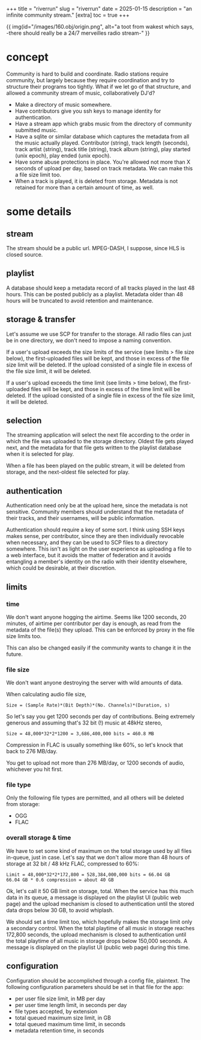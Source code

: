 +++
title = "riverrun"
slug = "riverrun"
date = 2025-01-15
description = "an infinite community stream."
[extra]
  toc = true
+++

{{ img(id="/images/160.obj/origin.png", alt="a toot from wakest which says, -there should really be a 24/7 merveilles radio stream-" }}

# concept

Community is hard to build and coordinate. Radio stations require community, but largely because they require coordination and try to structure their programs too tightly. What if we let go of that structure, and allowed a community stream of music, collaboratively DJ'd?

- Make a directory of music somewhere.
- Have contributors give you ssh keys to manage identity for authentication.
- Have a stream app which grabs music from the directory of community submitted music.
- Have a sqlite or similar database which captures the metadata from all the music actually played. Contributor (string), track length (seconds), track artist (string), track title (string), track album (string), play started (unix epoch), play ended (unix epoch).
- Have some abuse protections in place. You're allowed not more than X seconds of upload per day, based on track metadata. We can make this a file size limit too.
- When a track is played, it is deleted from storage. Metadata is not retained for more than a certain amount of time, as well.

# some details

## stream
The stream should be a public url. MPEG-DASH, I suppose, since HLS is closed source.

## playlist
A database should keep a metadata record of all tracks played in the last 48 hours. This can be posted publicly as a playlist. Metadata older than 48 hours will be truncated to avoid retention and maintenance.

## storage & transfer
Let's assume we use SCP for transfer to the storage. All radio files can just be in one directory, we don't need to impose a naming convention.

If a user's upload exceeds the size limits of the service (see limits > file size below), the first-uploaded files will be kept, and those in excess of the file size limit will be deleted. If the upload consisted of a single file in excess of the file size limit, it will be deleted.

If a user's upload exceeds the time limit (see limits > time below), the first-uploaded files will be kept, and those in excess of the time limit will be deleted. If the upload consisted of a single file in excess of the file size limit, it will be deleted.

## selection
The streaming application will select the next file according to the order in which the file was uploaded to the storage directory. Oldest file gets played next, and the metadata for that file gets written to the playlist database when it is selected for play.

When a file has been played on the public stream, it will be deleted from storage, and the next-oldest file selected for play.

## authentication
Authentication need only be at the upload here, since the metadata is not sensitive. Community members should understand that the metadata of their tracks, and their usernames, will be public information.

Authentication should require a key of some sort. I think using SSH keys makes sense, per contributor, since they are then individually revocable when necessary, and they can be used to SCP files to a directory somewhere. This isn't as light on the user experience as uploading a file to a web interface, but it avoids the matter of federation and it avoids entangling a member's identity on the radio with their identity elsewhere, which could be desirable, at their discretion.

## limits

### time
We don't want anyone hogging the airtime. Seems like 1200 seconds, 20 minutes, of airtime per contributor per day is enough, as read from the metadata of the file(s) they upload. This can be enforced by proxy in the file size limits too.

This can also be changed easily if the community wants to change it in the future.

### file size
We don't want anyone destroying the server with wild amounts of data.

When calculating audio file size,
```
Size = (Sample Rate)*(Bit Depth)*(No. Channels)*(Duration, s)
```
So let's say you get 1200 seconds per day of contributions. Being extremely generous and assuming that's 32 bit (!) music at 48kHz stereo,
```
Size = 48,000*32*2*1200 = 3,686,400,000 bits = 460.8 MB
```
Compression in FLAC is usually something like 60%, so let's knock that back to 276 MB/day.

You get to upload not more than 276 MB/day, or 1200 seconds of audio, whichever you hit first.

### file type
Only the following file types are permitted, and all others will be deleted from storage:
- OGG
- FLAC

### overall storage & time
We have to set some kind of maximum on the total storage used by all files in-queue, just in case. Let's say that we don't allow more than 48 hours of storage at 32 bit / 48 kHz FLAC, compressed to 60%:
```
Limit = 48,000*32*2*172,800 = 528,384,000,000 bits = 66.04 GB
66.04 GB * 0.6 compression = about 40 GB
```

Ok, let's call it 50 GB limit on storage, total. When the service has this much data in its queue, a message is displayed on the playlist UI (public web page) and the upload mechanism is closed to authentication until the stored data drops below 30 GB, to avoid whiplash.

We should set a time limit too, which hopefully makes the storage limit only a secondary control. When the total playtime of all music in storage reaches 172,800 seconds, the upload mechanism is closed to authentication until the total playtime of all music in storage drops below 150,000 seconds. A message is displayed on the playlist UI (public web page) during this time.

## configuration
Configuration should be accomplished through a config file, plaintext. The following configuration parameters should be set in that file for the app:

- per user file size limit, in MB per day
- per user time length limit, in seconds per day
- file types accepted, by extension
- total queued maximum size limit, in GB
- total queued maximum time limit, in seconds
- metadata retention time, in seconds
